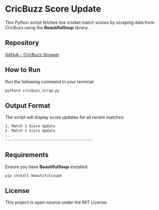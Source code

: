 # CricBuzz Score Update

This Python script fetches live cricket match scores by scraping data from CricBuzz using the **BeautifulSoup** library.

## Repository
[GitHub - CricBuzz-Scraper](https://github.com/shreyash0019/CricBuzz-Scraper.git)

## How to Run
Run the following command in your terminal:
```sh
python3 cricbuzz_scrap.py
```

## Output Format
The script will display score updates for all recent matches:
```sh
1. Match 1 Score Update
2. Match 2 Score Update
...
----------------------------------------
```


## Requirements
Ensure you have **BeautifulSoup** installed:
```sh
pip install beautifulsoup4
```

## License
This project is open-source under the MIT License.


